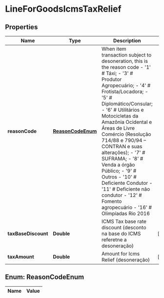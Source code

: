 
# LineForGoodsIcmsTaxRelief

## Properties
Name | Type | Description | Notes
------------ | ------------- | ------------- | -------------
**reasonCode** | [**ReasonCodeEnum**](#ReasonCodeEnum) | When item transaction subject to desoneration, this is the reason code - &#39;1&#39; # Táxi; - &#39;3&#39; # Produtor Agropecuário; - &#39;4&#39; # Frotista/Locadora; - &#39;5&#39; # Diplomático/Consular; - &#39;6&#39; # Utilitários e Motocicletas da Amazônia Ocidental e Áreas de Livre Comércio (Resolução 714/88 e 790/94 – CONTRAN e suas alterações); - &#39;7&#39; # SUFRAMA; - &#39;8&#39; # Venda a órgão Público; - &#39;9&#39; # Outros - &#39;10&#39; # Deficiente Condutor - &#39;11&#39; # Deficiente não condutor - &#39;12&#39; # Fomento agropecuário - &#39;16&#39; # Olimpíadas Rio 2016  | 
**taxBaseDiscount** | **Double** | ICMS Tax base rate discount  (desconto na base do ICMS referetne a desoneração) |  [optional]
**taxAmount** | **Double** | Amount for Icms Relief (desoneração) |  [optional]


<a name="ReasonCodeEnum"></a>
## Enum: ReasonCodeEnum
Name | Value
---- | -----



